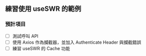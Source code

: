 ## 練習使用 useSWR 的範例

### 預計項目

- [ ] 測試呼叫 API
- [ ] 使用 Axios 作為攔截器，並加入 Authenticate Header 與攔截錯誤
- [ ] 練習 useSWR 的 Cache 功能
